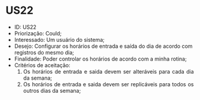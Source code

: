 # US22

<ul>
<li> ID: US22</li>
<li>Priorização: Could;</li>
<li>Interessado: Um usuário do sistema;</li>
<li>Desejo: Configurar os horários de entrada e saída do dia de acordo com registros do mesmo dia;</li>
<li>Finalidade: Poder controlar os horários de acordo com a minha rotina;</li>
<li align="justify"> Critérios de aceitação:
    <ol>
    <li>Os horários de entrada e saida devem ser alteráveis para cada dia da semana;</li>
    <li>Os horários de entrada e saida devem ser replicáveis para todos os outros dias da semana;</li>
    </ol>

</li>